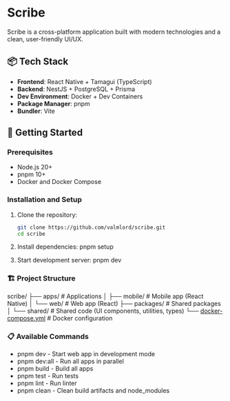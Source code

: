 # Scribe

Scribe is a cross-platform application built with modern technologies and a clean, user-friendly UI/UX.

## 📦 Tech Stack

- **Frontend**: React Native + Tamagui (TypeScript)
- **Backend**: NestJS + PostgreSQL + Prisma
- **Dev Environment**: Docker + Dev Containers
- **Package Manager**: pnpm
- **Bundler**: Vite

## 🚀 Getting Started

### Prerequisites

- Node.js 20+
- pnpm 10+
- Docker and Docker Compose

### Installation and Setup

1. Clone the repository:
   ```bash
   git clone https://github.com/valmlord/scribe.git
   cd scribe

2. Install dependencies:
   pnpm setup

3. Start development server:
   pnpm dev

### 🏗️ Project Structure

scribe/
├── apps/              # Applications
│   ├── mobile/        # Mobile app (React Native)
│   └── web/           # Web app (React)
├── packages/          # Shared packages
│   └── shared/        # Shared code (UI components, utilities, types)
└── [docker-compose.yml](http://_vscodecontentref_/0) # Docker configuration

### 📋 Available Commands

- pnpm dev - Start web app in development mode
- pnpm dev:all - Run all apps in parallel
- pnpm build - Build all apps
- pnpm test - Run tests
- pnpm lint - Run linter
- pnpm clean - Clean build artifacts and node_modules